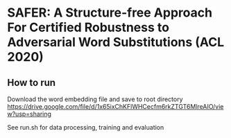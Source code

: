 # SAFER: A Structure-free Approach For Certified Robustness to Adversarial Word Substitutions (ACL 2020)

## How to run
Download the word embedding file and save to root directory
https://drive.google.com/file/d/1x65ixChKFlWHCecfm6rkZTGT6MlreAIO/view?usp=sharing

See run.sh for data processing, training and evaluation
